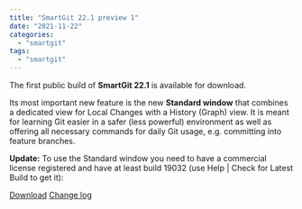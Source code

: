 ```yaml
---
title: "SmartGit 22.1 preview 1"
date: "2021-11-22"
categories: 
  - "smartgit"
tags: 
  - "smartgit"
---
```


The first public build of **SmartGit 22.1** is available for download.

Its most important new feature is the new **Standard window** that combines a dedicated view for Local Changes with a History (Graph) view. It is meant for learning Git easier in a safer (less powerful) environment as well as offering all necessary commands for daily Git usage, e.g. committing into feature branches.

**Update:** To use the Standard window you need to have a commercial license registered and have at least build 19032 (use Help | Check for Latest Build to get it):

[Download](https://www.syntevo.com/smartgit/preview) [Change log](https://www.syntevo.com/smartgit/changelog-eap.txt)
